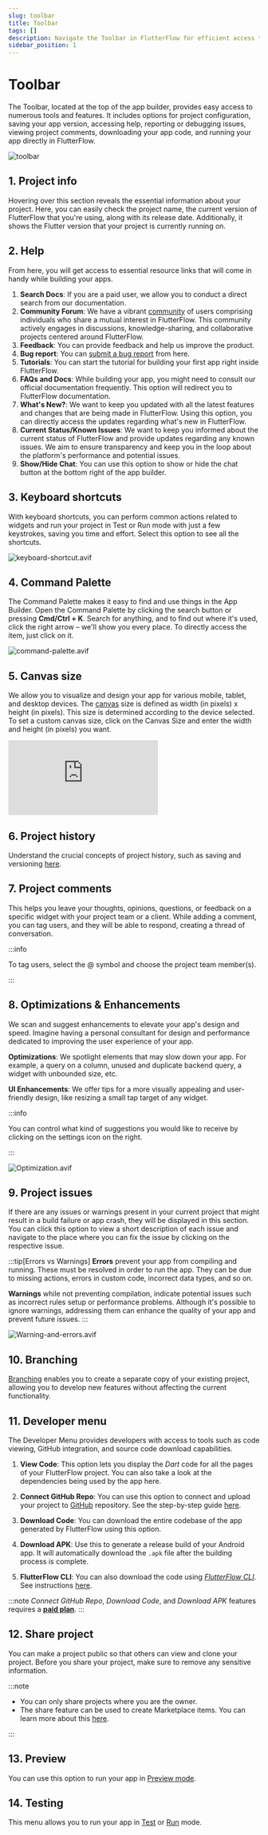 ```yaml
---
slug: toolbar
title: Toolbar
tags: []
description: Navigate the Toolbar in FlutterFlow for efficient access to essential tools and features. This includes project management, version control, interactive help resources, and direct actions like running your app, reporting issues, and customizing your workspace.
sidebar_position: 1
---
```


# Toolbar

The Toolbar, located at the top of the app builder, provides easy access to numerous tools and features. It includes options for project configuration, saving your app version, accessing help, reporting or debugging issues, viewing project comments, downloading your app code, and running your app directly in FlutterFlow.

![toolbar](imgs/toolbar.avif)

## 1. Project info

Hovering over this section reveals the essential information about your project. Here, you can easily check the project name, the current version of FlutterFlow that you're using, along with its release date. Additionally, it shows the Flutter version that your project is currently running on.

## 2. Help

From here, you will get access to essential resource links that will come in handy while building your apps.

1. **Search Docs**: If you are a paid user, we allow you to conduct a direct search from our documentation.
2. **Community Forum**: We have a vibrant [community](https://community.flutterflow.io/) of users comprising individuals who share a mutual interest in FlutterFlow. This community actively engages in discussions, knowledge-sharing, and collaborative projects centered around FlutterFlow.
3. **Feedback**: You can provide feedback and help us improve the product.
4. **Bug report**: You can [submit a bug report](#) from here.
5. **Tutorials**: You can start the tutorial for building your first app right inside FlutterFlow.
6. **FAQs and Docs**: While building your app, you might need to consult our official documentation frequently. This option will redirect you to FlutterFlow documentation.
7. **What's New?**: We want to keep you updated with all the latest features and changes that are being made in FlutterFlow. Using this option, you can directly access the updates regarding what's new in FlutterFlow.
8. **Current Status/Known Issues**: We want to keep you informed about the current status of FlutterFlow and provide updates regarding any known issues. We aim to ensure transparency and keep you in the loop about the platform's performance and potential issues.
9. **Show/Hide Chat**: You can use this option to show or hide the chat button at the bottom right of the app builder.

## 3. Keyboard shortcuts

With keyboard shortcuts, you can perform common actions related to widgets and run your project in Test or Run mode with just a few keystrokes, saving you time and effort. Select this option to see all the shortcuts.

![keyboard-shortcut.avif](imgs/keyboard-shortcut.avif)

## 4. Command Palette

The Command Palette makes it easy to find and use things in the App Builder. Open the Command Palette by clicking the search button or pressing **Cmd/Ctrl + K**. Search for anything, and to find out where it's used, click the right arrow – we'll show you every place. To directly access the item, just click on it.

![command-palette.avif](imgs/command-palette.avif)

## 5. Canvas size

We allow you to visualize and design your app for various mobile, tablet, and desktop devices. The [canvas](#) size is defined as width (in pixels) x height (in pixels). This size is determined according to the device selected. To set a custom canvas size, click on the Canvas Size and enter the width and height (in pixels) you want.

<div style={{
    position: 'relative',
    paddingBottom: 'calc(56.67989417989418% + 41px)', // Keeps the aspect ratio and additional padding
    height: 0,
    width: '100%'
}}>
    <iframe 
        src="https://demo.arcade.software/6TBNjYNfVDmV4NawxA4f?embed&show_copy_link=true"
        title="Sharing a Project with a User"
        style={{
            position: 'absolute',
            top: 0,
            left: 0,
            width: '100%',
            height: '100%',
            colorScheme: 'light'
        }}
        frameborder="0"
        loading="lazy"
        webkitAllowFullScreen
        mozAllowFullScreen
        allowFullScreen
        allow="clipboard-write">
    </iframe>
</div>

## 6. Project history

Understand the crucial concepts of project history, such as saving and versioning [here](#).

## 7. Project comments

This helps you leave your thoughts, opinions, questions, or feedback on a specific widget with your project team or a client. While adding a comment, you can tag users, and they will be able to respond, creating a thread of conversation.

:::info

To tag users, select the @ symbol and choose the project team member(s).

:::

## 8. Optimizations & Enhancements

We scan and suggest enhancements to elevate your app's design and speed. Imagine having a personal consultant for design and performance dedicated to improving the user experience of your app.

**Optimizations**: We spotlight elements that may slow down your app. For example, a query on a column, unused and duplicate backend query, a widget with unbounded size, etc.

**UI Enhancements**: We offer tips for a more visually appealing and user-friendly design, like resizing a small tap target of any widget.

:::info

You can control what kind of suggestions you would like to receive by clicking on the settings icon on the right.

:::

![Optimization.avif](imgs/Optimization.avif)

## 9. Project issues

If there are any issues or warnings present in your current project that might result in a build failure or app crash, they will be displayed in this section. You can click this option to view a short description of each issue and navigate to the place where you can fix the issue by clicking on the respective issue.

:::tip[Errors vs Warnings]
**Errors** prevent your app from compiling and running. These must be resolved in order to run the app. They can be due to missing actions, errors in custom code, incorrect data types, and so on.

**Warnings** while not preventing compilation, indicate potential issues such as incorrect rules setup or performance problems. Although it's possible to ignore warnings, addressing them can enhance the quality of your app and prevent future issues.
:::

![Warning-and-errors.avif](imgs/Warning-and-errors.avif)

## 10. Branching

[Branching](#) enables you to create a separate copy of your existing project, allowing you to develop new features without affecting the current functionality.

## 11. Developer menu
The Developer Menu provides developers with access to tools such as code viewing, GitHub integration, and source code download capabilities.

1. **View Code**: This option lets you display the *Dart* code for all the pages of your FlutterFlow project. You can also take a look at the dependencies being used by the app here.

2. **Connect GitHub Repo**: You can use this option to connect and upload your project to [GitHub](https://github.com/) repository. See the step-by-step guide [here](#).

3. **Download Code**: You can download the entire codebase of the app generated by FlutterFlow using this option.

4. **Download APK**: Use this to generate a release build of your Android app. It will automatically download the `.apk` file after the building process is complete.

5. **FlutterFlow CLI**: You can also download the code using *[FlutterFlow CLI](https://pub.dev/packages/flutterflow_cli)*. See instructions [here](#).

:::note
_Connect GitHub Repo_, _Download Code_, and _Download APK_ features requires a [**paid plan**](https://flutterflow.io/pricing).
:::

## 12. Share project

You can make a project public so that others can view and clone your project. Before you share your project, make sure to remove any sensitive information.

:::note

- You can only share projects where you are the owner.
- The share feature can be used to create Marketplace items. You can learn more about this [here](https://docs.flutterflow.io/marketplace/adding-and-purchasing-items#adding-a-marketplace-item).

:::

## 13. Preview

You can use this option to run your app in [Preview mode](../../resources/Projects/how-to-run-test-projects#preview-mode).

## 14. Testing

This menu allows you to run your app in [Test](../../resources/Projects/how-to-run-test-projects#test-mode) or [Run](../../resources/Projects/how-to-run-test-projects#run-mode) mode.